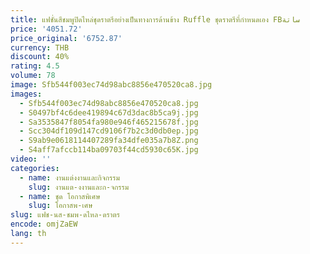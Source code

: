 ```yaml
---
title: แฟชั่นสีชมพูปิดไหล่ชุดราตรีอย่างเป็นทางการด้านข้าง Ruffle ชุดราตรีที่กําหนดเอง FBساتة
price: '4051.72'
price_original: '6752.87'
currency: THB
discount: 40%
rating: 4.5
volume: 78
image: Sfb544f003ec74d98abc8856e470520ca8.jpg
images:
  - Sfb544f003ec74d98abc8856e470520ca8.jpg
  - S0497bf4c6dee419894c67d3dac8b5ca9j.jpg
  - Sa3535847f8054fa980e946f465215678f.jpg
  - Scc304df109d147cd9106f7b2c3d0db0ep.jpg
  - S9ab9e0618114407289fa34dfe035a7b8Z.png
  - S4aff7afccb114ba09703f44cd5930c65K.jpg
video: ''
categories:
  - name: งานแต่งงานและกิจกรรม
    slug: งานแต-งงานและก-จกรรม
  - name: ชุด โอกาสพิเศษ
    slug: โอกาสพ-เศษ
slug: แฟช-นส-ชมพ-ดไหล-ดราตร
encode: omjZaEW
lang: th
---
```

  